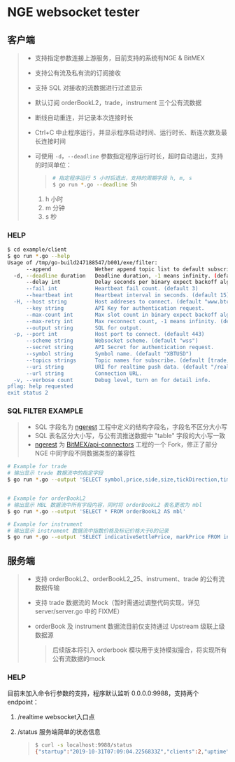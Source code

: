 # NGE websocket tester

## 客户端

> - 支持指定参数连接上游服务，目前支持的系统有NGE & BitMEX
>
> - 支持公有流及私有流的订阅接收
>
> - 支持 SQL 对接收的流数据进行过滤显示
>
> - 默认订阅 orderBookL2，trade，instrument 三个公有流数据
>
> - 断线自动重连，并记录本次连接时长
>
> - Ctrl+C 中止程序运行，并显示程序启动时间、运行时长、断连次数及最长连接时间
>
> - 可使用 `-d`，`--deadline`  参数指定程序运行时长，超时自动退出，支持的时间单位：
>
>   > ```bash
>   > # 指定程序运行 5 小时后退出，支持的周期字段 h, m, s
>   > $ go run *.go --deadline 5h
>   > ```
>   
>   1. h 小时
>   2. m 分钟
>   3. s 秒

### HELP

```bash
$ cd example/client
$ go run *.go --help
Usage of /tmp/go-build247188547/b001/exe/filter:
      --append              Wether append topic list to default subscrib.
  -d, --deadline duration   Deadline duration, -1 means infinity. (default -1ns)
      --delay int           Delay seconds per binary expect backoff algorithm's delay slot. (default 3)
      --fail int            Heartbeat fail count. (default 3)
      --heartbeat int       Heartbeat interval in seconds. (default 15)
  -H, --host string         Host addreses to connect. (default "www.btcmex.com")
      --key string          API Key for authentication request.
      --max-count int       Max slot count in binary expect backoff algorithm. (default 6)
      --max-retry int       Max reconnect count, -1 means infinity. (default -1)
      --output string       SQL for output.
  -p, --port int            Host port to connect. (default 443)
      --scheme string       Websocket scheme. (default "wss")
      --secret string       API Secret for authentication request.
      --symbol string       Symbol name. (default "XBTUSD")
      --topics strings      Topic names for subscribe. (default [trade,orderBookL2,instrument])
      --uri string          URI for realtime push data. (default "/realtime")
      --url string          Connection URL.
  -v, --verbose count       Debug level, turn on for detail info.
pflag: help requested
exit status 2
```

### SQL FILTER EXAMPLE

> - SQL 字段名为 [ngerest](https://github.com/frozenpine/ngerest) 工程中定义的结构字段名，字段名不区分大小写
> - SQL 表名区分大小写，与公有流推送数据中 "table" 字段的大小写一致
> - [ngerest](https://github.com/frozenpine/ngerest) 为  [BitMEX/api-connectors](https://github.com/BitMEX/api-connectors/tree/master/auto-generated/go)  工程的一个 Fork，修正了部分 NGE 中同字段不同数据类型的兼容性

```bash
# Example for trade
# 输出显示 trade 数据流中的指定字段
$ go run *.go --output 'SELECT symbol,price,side,size,tickDirection,timestamp FROM trade'


# Example for orderBookL2
# 输出显示 MBL 数据流中所有字段内容，同时将 orderBookL2 表名更改为 mbl
$ go run *.go --output 'SELECT * FROM orderBookL2 AS mbl'

# Example for instrument
# 输出显示 instrument 数据流中指数价格及标记价格大于0的记录
$ go run *.go --output 'SELECT indicativeSettlePrice, markPrice FROM instrument WHERE indicativeSettlePrice > 0 AND markPrice > 0'
```

## 服务端

> - 支持 orderBookL2、orderBookL2_25、instrument、trade 的公有流数据传输
>
> - 支持 trade 数据流的 Mock（暂时需通过调整代码实现，详见 server/server.go 中的 FIXME）
>
> - orderBook 及 instrument 数据流目前仅支持通过 Upstream 级联上级数据源
>
>   > 后续版本将引入 orderbook 模块用于支持模拟撮合，将实现所有公有流数据的mock

### HELP

目前未加入命令行参数的支持，程序默认监听 0.0.0.0:9988，支持两个 endpoint：

1. /realtime websocket入口点

2. /status 服务端简单的状态信息

   > ```bash
   > $ curl -s localhost:9988/status
   > {"startup":"2019-10-31T07:09:04.2256833Z","clients":2,"uptime":"3h47m35.6323026s"}
   > ```

